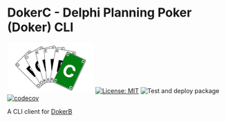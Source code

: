 # DokerC - Delphi Planning Poker (Doker) CLI
![DokerC Logo](img/Doker_Logo_DokerC_small.png?raw=true)
[![License: MIT](https://img.shields.io/badge/License-MIT-blue.svg)](https://opensource.org/licenses/MIT)
![Test and deploy package](https://github.com/HaRo87/dokerc/workflows/Test%20and%20deploy%20package/badge.svg)
[![codecov](https://codecov.io/gh/HaRo87/dokerc/branch/main/graph/badge.svg?token=QU0YSFNZQ8)](https://codecov.io/gh/HaRo87/dokerc)

A CLI client for [DokerB](https://github.com/HaRo87/dokerb)
